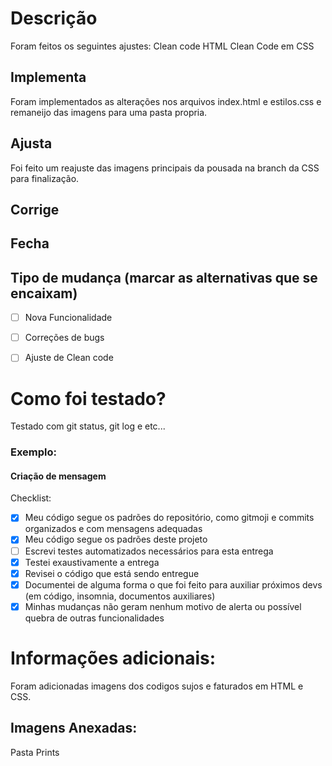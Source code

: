 # Descrição
Foram feitos os seguintes ajustes:
Clean code HTML
Clean Code em CSS

## Implementa
Foram implementados as alterações nos arquivos index.html e estilos.css e remaneijo das imagens para uma pasta propria.

## Ajusta
Foi feito um reajuste das imagens principais da pousada na branch da CSS para finalização.


## Corrige

## Fecha

## Tipo de mudança (marcar as alternativas que se encaixam)
- [ ] Nova Funcionalidade
- [ ] Correções de bugs
- [ ] Ajuste de Clean code


# Como foi testado?
Testado com git status, git log e etc...

### Exemplo:
#### Criação de mensagem

Checklist:
- [x] Meu código segue os padrões do repositório, como gitmoji e commits organizados e com mensagens adequadas
- [x] Meu código segue os padrões deste projeto
- [ ] Escrevi testes automatizados necessários para esta entrega
- [x] Testei exaustivamente a entrega
- [x] Revisei o código que está sendo entregue
- [X] Documentei de alguma forma o que foi feito para auxiliar próximos devs (em código, insomnia, documentos auxiliares)
- [x] Minhas mudanças não geram nenhum motivo de alerta ou possível quebra de outras funcionalidades

# Informações adicionais:
Foram adicionadas imagens dos codigos sujos e faturados em HTML e CSS.
## Imagens Anexadas:
Pasta Prints 





